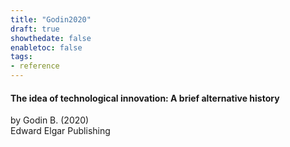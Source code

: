 ```yaml
---
title: "Godin2020"
draft: true
showthedate: false
enabletoc: false
tags:
- reference
---
```


#### **The idea of technological innovation: A brief alternative history**     
by Godin B. (2020)         
Edward Elgar Publishing      


